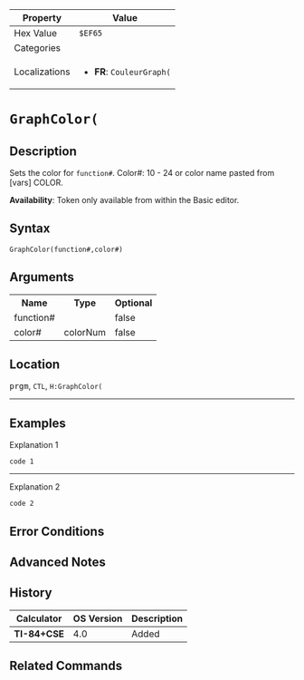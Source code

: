 | Property      | Value |
|---------------|-------|
| Hex Value     | `$EF65`|
| Categories    | <ul></ul> |
| Localizations | <ul><li><b>FR</b>: `CouleurGraph(`</li></ul> |

# `GraphColor(`

## Description
Sets the color for `function#`.
Color#: 10 - 24 or color name pasted from [vars] COLOR.


<b>Availability</b>: Token only available from within the Basic editor.

## Syntax
`GraphColor(function#,color#)`

## Arguments
<table>
<tr><th>Name</th><th>Type</th><th>Optional</th></tr>

<tr><td>function#</td><td></td><td>false</td></tr>

<tr><td>color#</td><td>colorNum</td><td>false</td></tr>

</table>

## Location
<kbd>prgm</kbd>, `CTL`, `H:GraphColor(`
<hr>

## Examples

Explanation 1
```ti-basic
code 1
```
---
Explanation 2
```ti-basic
code 2
```

## Error Conditions


## Advanced Notes


## History
| Calculator | OS Version | Description |
|------------|------------|-------------|
| <b>TI-84+CSE</b> | 4.0 | Added

## Related Commands

    